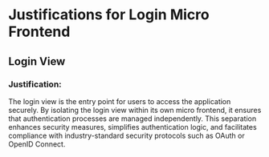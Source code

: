 # Justifications for Login Micro Frontend

## Login View
### Justification:
The login view is the entry point for users to access the application securely. By isolating the login view within its own micro frontend, it ensures that authentication processes are managed independently. This separation enhances security measures, simplifies authentication logic, and facilitates compliance with industry-standard security protocols such as OAuth or OpenID Connect.
